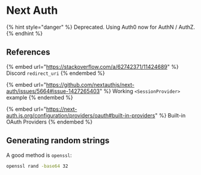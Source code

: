 # Next Auth

{% hint style="danger" %}
Deprecated. Using Auth0 now for AuthN / AuthZ.
{% endhint %}

## References

{% embed url="https://stackoverflow.com/a/62742371/11424689" %}
Discord `redirect_uri`
{% endembed %}

{% embed url="https://github.com/nextauthjs/next-auth/issues/5664#issue-1427265403" %}
Working `<SessionProvider>` example
{% endembed %}

{% embed url="https://next-auth.js.org/configuration/providers/oauth#built-in-providers" %}
Built-in OAuth Providers
{% endembed %}

## Generating random strings

A good method is `openssl`:

```bash
openssl rand -base64 32
```
